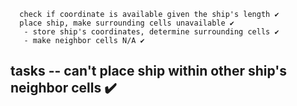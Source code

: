       check if coordinate is available given the ship's length ✔️
      place ship, make surrounding cells unavailable ✔️
       - store ship's coordinates, determine surrounding cells ✔️
       - make neighbor cells N/A ✔️

tasks
-- can't place ship within other ship's neighbor cells ✔️
--
